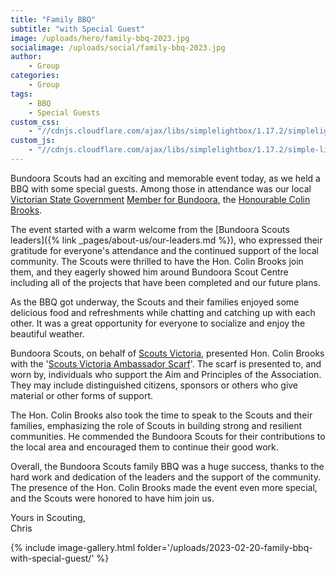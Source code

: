 ```yaml
---
title: "Family BBQ"
subtitle: "with Special Guest"
image: /uploads/hero/family-bbq-2023.jpg
socialimage: /uploads/social/family-bbq-2023.jpg
author:
    - Group
categories:
    - Group
tags:
    - BBQ
    - Special Guests
custom_css:
    - "//cdnjs.cloudflare.com/ajax/libs/simplelightbox/1.17.2/simplelightbox.min.css"
custom_js:
    - "//cdnjs.cloudflare.com/ajax/libs/simplelightbox/1.17.2/simple-lightbox.min.js"
---
```


Bundoora Scouts had an exciting and memorable event today, as we held a BBQ with some special guests. Among those in attendance was our local [Victorian State Government](https://www.vic.gov.au/) [Member for Bundoora](https://new.parliament.vic.gov.au/members/colin-brooks/), the [Honourable Colin Brooks](https://www.colinbrooks.com.au/).

The event started with a warm welcome from the [Bundoora Scouts leaders]({% link _pages/about-us/our-leaders.md %}), who expressed their gratitude for everyone's attendance and the continued support of the local community. The Scouts were thrilled to have the Hon. Colin Brooks join them, and they eagerly showed him around Bundoora Scout Centre including all of the projects that have been completed and our future plans.

As the BBQ got underway, the Scouts and their families enjoyed some delicious food and refreshments while chatting and catching up with each other. It was a great opportunity for everyone to socialize and enjoy the beautiful weather.

Bundoora Scouts, on behalf of [Scouts Victoria](https://scoutsvictoria.com.au/), presented Hon. Colin Brooks with the '[Scouts Victoria Ambassador Scarf](https://scoutsvictoria.com.au/media/6435/policy-adult-membership-nov2021.pdf)'. The scarf is presented to, and worn by, individuals who support the Aim and Principles of the Association. They may include distinguished citizens, sponsors or others who give material or other forms of support.

The Hon. Colin Brooks also took the time to speak to the Scouts and their families, emphasizing the role of Scouts in building strong and resilient communities. He commended the Bundoora Scouts for their contributions to the local area and encouraged them to continue their good work.

Overall, the Bundoora Scouts family BBQ was a huge success, thanks to the hard work and dedication of the leaders and the support of the community. The presence of the Hon. Colin Brooks made the event even more special, and the Scouts were honored to have him join us.

Yours in Scouting,  
Chris

{% include image-gallery.html folder='/uploads/2023-02-20-family-bbq-with-special-guest/' %}

